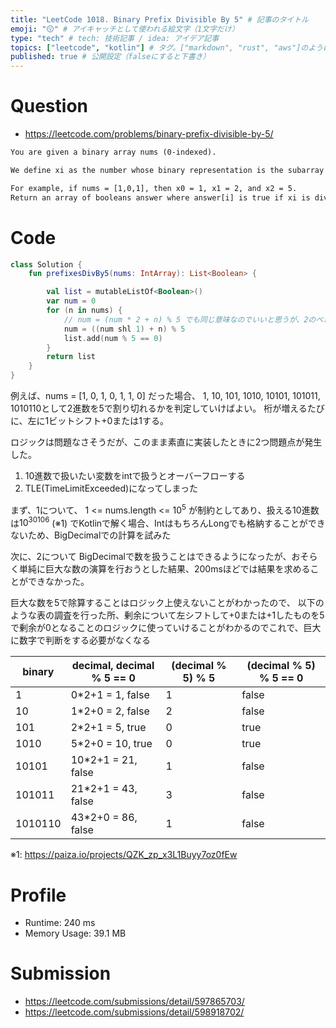 ```yaml
---
title: "LeetCode 1018. Binary Prefix Divisible By 5" # 記事のタイトル
emoji: "😗" # アイキャッチとして使われる絵文字（1文字だけ）
type: "tech" # tech: 技術記事 / idea: アイデア記事
topics: ["leetcode", "kotlin"] # タグ。["markdown", "rust", "aws"]のように指定する
published: true # 公開設定（falseにすると下書き）
---
```


# Question

- https://leetcode.com/problems/binary-prefix-divisible-by-5/

~~~txt
You are given a binary array nums (0-indexed).

We define xi as the number whose binary representation is the subarray nums[0..i] (from most-significant-bit to least-significant-bit).

For example, if nums = [1,0,1], then x0 = 1, x1 = 2, and x2 = 5.
Return an array of booleans answer where answer[i] is true if xi is divisible by 5.
~~~


# Code

~~~kotlin
class Solution {
    fun prefixesDivBy5(nums: IntArray): List<Boolean> {

        val list = mutableListOf<Boolean>()
        var num = 0
        for (n in nums) {
            // num = (num * 2 + n) % 5 でも同じ意味なのでいいと思うが、2のべき乗の乗除算は、、シフト演算のほうが速い...?
            num = ((num shl 1) + n) % 5
            list.add(num % 5 == 0)
        }
        return list
    }
}
~~~


例えば、nums = [1, 0, 1, 0, 1, 1, 0] だった場合、
1, 10, 101, 1010, 10101, 101011, 1010110として2進数を5で割り切れるかを判定していけばよい。
桁が増えるたびに、左に1ビットシフト+0または1する。

ロジックは問題なさそうだが、このまま素直に実装したときに2つ問題点が発生した。

1. 10進数で扱いたい変数をintで扱うとオーバーフローする
2. TLE(TimeLimitExceeded)になってしまった

まず、1について、
1 <= nums.length <= $10^{5}$ が制約としてあり、扱える10進数は$10^{30106}$ (※1) でKotlinで解く場合、IntはもちろんLongでも格納することができないため、BigDecimalでの計算を試みた 

次に、2について
BigDecimalで数を扱うことはできるようになったが、おそらく単純に巨大な数の演算を行おうとした結果、200msほどでは結果を求めることができなかった。

巨大な数を5で除算することはロジック上使えないことがわかったので、
以下のような表の調査を行った所、剰余について左シフトして+0または+1したものを5で剰余が0となることのロジックに使っていけることがわかるのでこれで、巨大に数字で判断をする必要がなくなる

| binary | decimal, decimal % 5 == 0 | (decimal % 5) % 5 | (decimal % 5) % 5 == 0 |
| --- | --- | --- | --- |
| 1 | 0*2+1 = 1, false | 1 | false |
| 10 | 1*2+0 = 2, false  | 2 | false |
| 101 | 2*2+1 = 5, true | 0 | true |
| 1010 | 5*2+0 = 10, true | 0 | true |
| 10101 | 10*2+1 = 21, false | 1 | false |
| 101011 | 21*2+1 = 43, false | 3 | false |
| 1010110 | 43*2+0 = 86, false | 1 | false |


※1: https://paiza.io/projects/QZK_zp_x3L1Buyy7oz0fEw

# Profile

- Runtime: 240 ms
- Memory Usage: 39.1 MB

# Submission

- https://leetcode.com/submissions/detail/597865703/
- https://leetcode.com/submissions/detail/598918702/